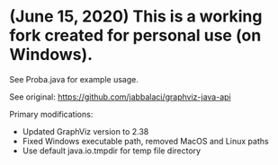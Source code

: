 # (June 15, 2020) This is a working fork created for personal use (on Windows).

See Proba.java for example usage.

See original: https://github.com/jabbalaci/graphviz-java-api

Primary modifications:
- Updated GraphViz version to 2.38
- Fixed Windows executable path, removed MacOS and Linux paths
- Use default java.io.tmpdir for temp file directory
